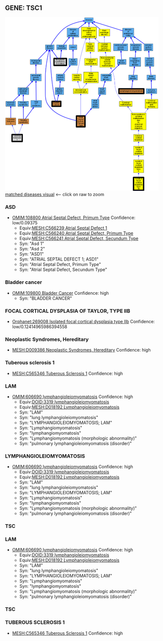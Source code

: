 
## GENE: TSC1

![image](TSC1.png)
[matched diseases visual](TSC1.png)  <-- click on raw to zoom


### ASD
 * [OMIM:108800 Atrial Septal Defect, Primum Type](http://beta.monarchinitiative.org/disease/OMIM:108800) Confidence: low/0.09375
    * Equiv:[MESH:C566239 Atrial Septal Defect 1](http://beta.monarchinitiative.org/disease/MESH:C566239)
    * Equiv:[MESH:C566240 Atrial Septal Defect, Primum Type](http://beta.monarchinitiative.org/disease/MESH:C566240)
    * Equiv:[MESH:C566241 Atrial Septal Defect, Secundum Type](http://beta.monarchinitiative.org/disease/MESH:C566241)
    * Syn: "Asd 1"
    * Syn: "Asd 2"
    * Syn: "ASD1"
    * Syn: "ATRIAL SEPTAL DEFECT 1; ASD1"
    * Syn: "Atrial Septal Defect, Primum Type"
    * Syn: "Atrial Septal Defect, Secundum Type"

### Bladder cancer
 * [OMIM:109800 Bladder Cancer](http://beta.monarchinitiative.org/disease/OMIM:109800) Confidence: high
    * Syn: "BLADDER CANCER"

### FOCAL CORTICAL DYSPLASIA OF TAYLOR, TYPE IIB
 * [Orphanet:269008 Isolated focal cortical dysplasia type IIb](http://beta.monarchinitiative.org/disease/Orphanet:269008) Confidence: low/0.12414965986394558

### Neoplastic Syndromes, Hereditary
 * [MESH:D009386 Neoplastic Syndromes, Hereditary](http://beta.monarchinitiative.org/disease/MESH:D009386) Confidence: high

### Tuberous sclerosis 1
 * [MESH:C565346 Tuberous Sclerosis 1](http://beta.monarchinitiative.org/disease/MESH:C565346) Confidence: high

### LAM
 * [OMIM:606690 lymphangioleiomyomatosis](http://beta.monarchinitiative.org/disease/OMIM:606690) Confidence: high
    * Equiv:[DOID:3319 lymphangioleiomyomatosis](http://beta.monarchinitiative.org/disease/DOID:3319)
    * Equiv:[MESH:D018192 Lymphangioleiomyomatosis](http://beta.monarchinitiative.org/disease/MESH:D018192)
    * Syn: "LAM"
    * Syn: "lung lymphangioleiomyomatosis"
    * Syn: "LYMPHANGIOLEIOMYOMATOSIS; LAM"
    * Syn: "Lymphangiomyomatosis"
    * Syn: "lymphangiomyomatosis"
    * Syn: "Lymphangiomyomatosis (morphologic abnormality)"
    * Syn: "pulmonary lymphangioleiomyomatosis (disorder)"

### LYMPHANGIOLEIOMYOMATOSIS
 * [OMIM:606690 lymphangioleiomyomatosis](http://beta.monarchinitiative.org/disease/OMIM:606690) Confidence: high
    * Equiv:[DOID:3319 lymphangioleiomyomatosis](http://beta.monarchinitiative.org/disease/DOID:3319)
    * Equiv:[MESH:D018192 Lymphangioleiomyomatosis](http://beta.monarchinitiative.org/disease/MESH:D018192)
    * Syn: "LAM"
    * Syn: "lung lymphangioleiomyomatosis"
    * Syn: "LYMPHANGIOLEIOMYOMATOSIS; LAM"
    * Syn: "Lymphangiomyomatosis"
    * Syn: "lymphangiomyomatosis"
    * Syn: "Lymphangiomyomatosis (morphologic abnormality)"
    * Syn: "pulmonary lymphangioleiomyomatosis (disorder)"

### TSC

### LAM
 * [OMIM:606690 lymphangioleiomyomatosis](http://beta.monarchinitiative.org/disease/OMIM:606690) Confidence: high
    * Equiv:[DOID:3319 lymphangioleiomyomatosis](http://beta.monarchinitiative.org/disease/DOID:3319)
    * Equiv:[MESH:D018192 Lymphangioleiomyomatosis](http://beta.monarchinitiative.org/disease/MESH:D018192)
    * Syn: "LAM"
    * Syn: "lung lymphangioleiomyomatosis"
    * Syn: "LYMPHANGIOLEIOMYOMATOSIS; LAM"
    * Syn: "Lymphangiomyomatosis"
    * Syn: "lymphangiomyomatosis"
    * Syn: "Lymphangiomyomatosis (morphologic abnormality)"
    * Syn: "pulmonary lymphangioleiomyomatosis (disorder)"

### TSC

### TUBEROUS SCLEROSIS 1
 * [MESH:C565346 Tuberous Sclerosis 1](http://beta.monarchinitiative.org/disease/MESH:C565346) Confidence: high
